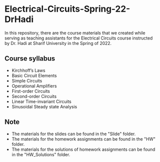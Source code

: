 # Electrical-Circuits-Spring-22-DrHadi
In this repository, there are the course materials that we created while serving as teaching assistants for the Electrical Circuits course instructed by Dr. Hadi at Sharif University in the Spring of 2022.

## Course syllabus
- Kirchhoff’s Laws
- Basic Circuit Elements
- Simple Circuits
- Operational Amplifiers
- First-order Circuits
- Second-order Circuits
- Linear Time-invariant Circuits
- Sinusoidal Steady state Analysis

## Note
- The materials for the slides can be found in the "Slide" folder.
- The materials for the homework assignments can be found in the "HW" folder.
- The materials for the solutions of homework assignments can be found in the "HW_Solutions" folder.
